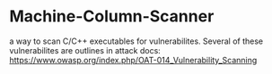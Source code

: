 # Machine-Column-Scanner
a way to scan C/C++ executables for vulnerabilites. Several of these vulnerabilites are outlines in attack docs: https://www.owasp.org/index.php/OAT-014_Vulnerability_Scanning
